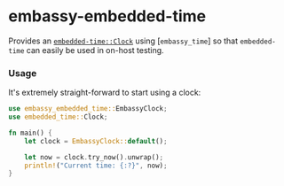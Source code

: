 # embassy-embedded-time

Provides an
[`embedded-time::Clock`](https://docs.rs/embedded-time/latest/embedded_time/clock/trait.Clock.html)
using [`embassy_time`] so that `embedded-time` can easily be used in on-host testing.

### Usage

It's extremely straight-forward to start using a clock:

```rust
use embassy_embedded_time::EmbassyClock;
use embedded_time::Clock;

fn main() {
    let clock = EmbassyClock::default();

    let now = clock.try_now().unwrap();
    println!("Current time: {:?}", now);
}
```
